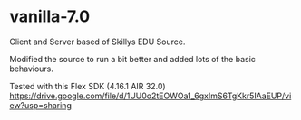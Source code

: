 # vanilla-7.0
Client and Server based of Skillys EDU Source.

Modified the source to run a bit better and added lots of the basic behaviours.

Tested with this Flex SDK (4.16.1 AIR 32.0) 
https://drive.google.com/file/d/1UU0o2tEOWOa1_6gxImS6TgKkr5IAaEUP/view?usp=sharing
